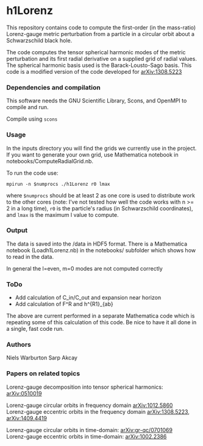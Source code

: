 # h1Lorenz

This repository contains code to compute the first-order (in the mass-ratio) Lorenz-gauge metric perturbation
from a particle in a circular orbit about a Schwarzschild black hole.

The code computes the tensor spherical harmonic modes of the metric perturbation and its first radial derivative on a supplied grid of radial values.
The spherical harmonic basis used is the Barack-Lousto-Sago basis.
This code is a modified version of the code developed for [arXiv:1308.5223](https://arxiv.org/abs/1308.5223)

### Dependencies and compilation

This software needs the GNU Scientific Library, Scons, and OpenMPI to compile and run.

Compile using `scons`

### Usage

In the inputs directory you will find the grids we currently use in the project. If you want to generate your own grid, use Mathematica notebook in notebooks/ComputeRadialGrid.nb.

To run the code use:

`mpirun -n $numprocs ./h1Lorenz r0 lmax`

where ``$numprocs`` should be at least 2 as one core is used to distribute work to the other cores (note: I've not tested how well the code works with n >= 2 in a long time), `r0` is the particle's radius (in Schwarzschild coordinates), and `lmax` is the maximum l value to compute.

### Output

The data is saved into the /data in HDF5 format. 
There is a Mathematica notebook (Loadh1Lorenz.nb) in the notebooks/ subfolder which shows how to read in the data.

In general the l=even, m=0 modes are not computed correctly

### ToDo

 - Add calculation of C_in/C_out and expansion near horizon
 - Add calculation of F^R and h^{R1}_{ab}
 
The above are current performed in a separate Mathematica code which is repeating some of this calculation of this code. Be nice to have it all done in a single, fast code run.

### Authors

Niels Warburton
Sarp Akcay

### Papers on related topics

Lorenz-gauge decomposition into tensor spherical harmonics: [arXiv:0510019](https://arxiv.org/abs/gr-qc/0510019)

Lorenz-gauge circular orbits in frequency domain [arXiv:1012.5860](https://arxiv.org/abs/1012.5860)  
Lorenz-gauge eccentric orbits in the frequency domain [arXiv:1308.5223](https://arxiv.org/abs/1308.5223), [arXiv:1409.4419](https://arxiv.org/abs/1409.4419)

Lorenz-gauge circular orbits in time-domain: [arXiv:gr-qc/0701069](https://arxiv.org/abs/gr-qc/0701069)  
Lorenz-gauge eccentric orbits in time-domain: [arXiv:1002.2386](https://arxiv.org/abs/1002.2386)
